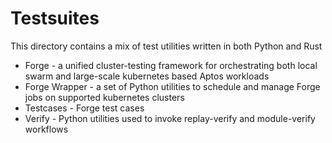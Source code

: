 # Testsuites

This directory contains a mix of test utilities written in both Python and Rust
* Forge - a unified cluster-testing framework for orchestrating both local swarm and large-scale kubernetes based Aptos workloads
* Forge Wrapper - a set of Python utilities to schedule and manage Forge jobs on supported kubernetes clusters
* Testcases - Forge test cases
* Verify - Python utilities used to invoke replay-verify and module-verify workflows
